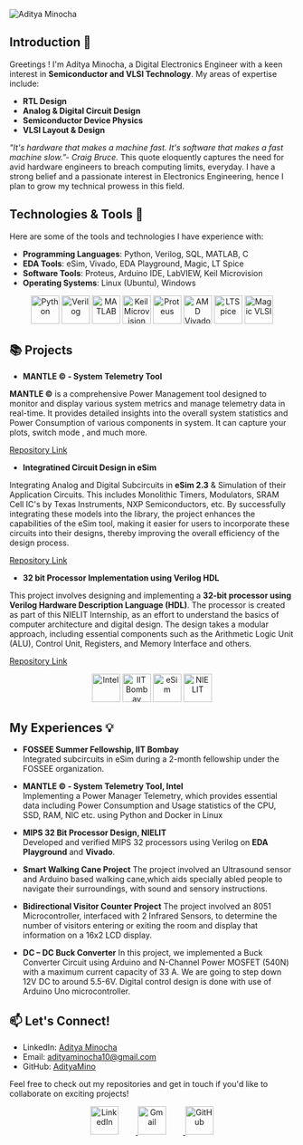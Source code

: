 

![Aditya Minocha](https://github.com/user-attachments/assets/52d8ec29-ab55-4e69-90e8-120a054c6186)


## Introduction 📱

Greetings ! I'm Aditya Minocha, a Digital Electronics Engineer with a keen interest in **Semiconductor and VLSI Technology**. My areas of expertise include:

- **RTL Design**
- **Analog & Digital Circuit Design**
- **Semiconductor Device Physics**
- **VLSI Layout & Design**
  
*"It's hardware that makes a machine fast. It's software that makes a fast machine slow.”- Craig Bruce.* This quote eloquently captures the need for avid hardware engineers to breach computing limits, everyday. I have a strong belief and a passionate interest in Electronics Engineering, hence I plan to grow my technical prowess in this field.


## Technologies & Tools 🔧
  
Here are some of the tools and technologies I have experience with:

- **Programming Languages**: Python, Verilog, SQL, MATLAB, C
- **EDA Tools**: eSim, Vivado, EDA Playground, Magic, LT Spice
- **Software Tools**: Proteus, Arduino IDE, LabVIEW, Keil Microvision
- **Operating Systems**: Linux (Ubuntu), Windows

<p align="center">
  <!-- Python -->
  <img src="https://img.shields.io/badge/Python-3776AB?style=for-the-badge&logo=python&logoColor=white" alt="Python" height="50" />
  
  <!-- Verilog -->
  <img src="https://img.shields.io/badge/Verilog-76B900?style=for-the-badge&logo=verilog&logoColor=white" alt="Verilog" height="50" />
  
  <!-- MATLAB -->
  <img src="https://img.shields.io/badge/MATLAB-0076A8?style=for-the-badge&logo=mathworks&logoColor=white" alt="MATLAB" height="50" />
  
  <!-- Keil Microvision -->
  <img src="https://img.shields.io/badge/Keil%20Microvision-009A97?style=for-the-badge&logo=arm&logoColor=white" alt="Keil Microvision" height="50" />
  
  <!-- Proteus -->
  <img src="https://img.shields.io/badge/Proteus-31A8E0?style=for-the-badge&logo=proteus&logoColor=white" alt="Proteus" height="50" />
  
  <!-- AMD Vivado -->
  <img src="https://img.shields.io/badge/AMD%20Vivado-007ACC?style=for-the-badge&logo=amd&logoColor=white" alt="AMD Vivado" height="50" />
  
  <!-- LTSpice -->
  <img src="https://img.shields.io/badge/LTSpice-FC7303?style=for-the-badge&logo=analog-devices&logoColor=white" alt="LTSpice" height="50" />
  
  <!-- Magic VLSI -->
  <img src="https://img.shields.io/badge/Magic-Violet?style=for-the-badge&logoColor=white" alt="Magic VLSI" height="50" />

## 📚 Projects 

- **MANTLE © - System Telemetry Tool**  
  
**MANTLE ©** is a comprehensive Power Management tool designed to monitor and display various system metrics and manage telemetry data in real-time. It provides detailed insights into the overall system statistics and Power Consumption of various components in system. It can capture your plots, switch mode , and much more.
  
[Repository Link](https://github.com/AdityaMino/Mantle_Intel-Unnati-2024)

- **Integratined Circuit Design in eSim** 

Integrating Analog and Digital Subcircuits in **eSim 2.3** & Simulation of their Application Circuits. This includes Monolithic Timers, Modulators, SRAM Cell IC's by Texas Instruments, NXP Semiconductors, etc. By successfully integrating these models into the library, the project enhances the capabilities of the eSim tool, making it easier for users to incorporate these circuits into their designs, thereby improving the overall efficiency of the design process.

[Repository Link](https://github.com/AdityaMino/eSim)

- **32 bit Processor Implementation using Verilog HDL** 

This project involves designing and implementing a **32-bit processor using Verilog Hardware Description Language (HDL)**. The processor is created as part of this NIELIT Internship, as an effort to understand the basics of computer architecture and digital design. The design takes a modular approach, including essential components such as the Arithmetic Logic Unit (ALU), Control Unit, Registers, and Memory Interface and others.

[Repository Link](https://github.com/AdityaMino/32bitMIPSProcessor)

<p align="center">
 <!-- Intel -->
  <img src="https://img.shields.io/badge/Intel-0071C5?style=for-the-badge&logo=intel&logoColor=white" alt="Intel" height="50" />
  
  <!-- IIT Bombay -->
  <img src="https://img.shields.io/badge/IIT%20Bombay-002C77?style=for-the-badge&logo=iit-bombay&logoColor=white" alt="IIT Bombay" height="50" />
  
  <!-- eSim -->
  <img src="https://img.shields.io/badge/eSim-31A8E0?style=for-the-badge&logoColor=white" alt="eSim" height="50" />
  
  <!-- NIELIT -->
  <img src="https://img.shields.io/badge/NIELIT-005DAA?style=for-the-badge&logo=nielit&logoColor=white" alt="NIELIT" height="50" />
</p>

## My Experiences 💡 

- **FOSSEE Summer Fellowship, IIT Bombay**  
Integrated subcircuits in eSim during a 2-month fellowship under the FOSSEE organization.  

- **MANTLE © - System Telemetry Tool, Intel**  
Implementing a Power Manager Telemetry, which provides essential data including Power Consumption and Usage statistics of the CPU, SSD, RAM, NIC etc. using Python and Docker in Linux

- **MIPS 32 Bit Processor Design, NIELIT**  
Developed and verified MIPS 32 processors using Verilog on **EDA Playground** and **Vivado**.

- **Smart Walking Cane Project**
The project involved an Ultrasound sensor and Arduino based walking cane,which aids specially abled people to navigate their surroundings, with sound and sensory instructions.

- **Bidirectional Visitor Counter Project**
The project involved an 8051 Microcontroller, interfaced with 2 Infrared Sensors, to determine the number of visitors entering or exiting the room and display that information on a 16x2 LCD display.

- **DC – DC Buck Converter**
In this project, we implemented a Buck Converter Circuit using Arduino and N-Channel Power MOSFET (540N) with a maximum current capacity of 33 A. We are going to step down 12V DC to around 5.5-6V. Digital control design is done with use of Arduino Uno microcontroller. 

<!-- You can add certificates, awards, or links to publications here -->

## 📫 Let's Connect!

- LinkedIn: [Aditya Minocha](https://www.linkedin.com/in/aditya-minocha-154158267/)
- Email: [adityaminocha10@gmail.com](mailto:adityaminocha10@gmail.com)
- GitHub: [AdityaMino](https://github.com/AdityaMino)

Feel free to check out my repositories and get in touch if you'd like to collaborate on exciting projects!

<p align="center">
  <!-- LinkedIn -->
  <a href="https://www.linkedin.com/in/aditya-minocha-154158267/" target="_blank">
    <img src="https://upload.wikimedia.org/wikipedia/commons/c/ca/LinkedIn_logo_initials.png" alt="LinkedIn" height="50" style="margin-right: 30px;" />
  </a>



  <!-- Gmail -->
  <a href="mailto:adityaminocha10@gmail.com" target="_blank">
    <img src="https://upload.wikimedia.org/wikipedia/commons/7/7e/Gmail_icon_%282020%29.svg" alt="Gmail" height="50" style="margin-right: 30px;" />
  </a>



  <!-- GitHub -->
  <a href="https://github.com/AdityaMino" target="_blank">
    <img src="https://upload.wikimedia.org/wikipedia/commons/9/91/Octicons-mark-github.svg" alt="GitHub" height="50" />
  </a>
</p>
